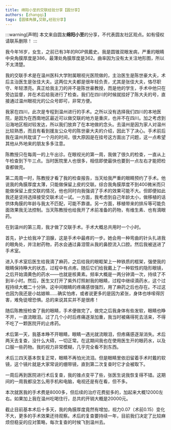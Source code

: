 ```yaml
---
title: 绵阳小至的交联经验分享【圆分享】
authors: [zhangqi]
tags: [圆锥角膜,交联,经验分享]
---
```


:::warning[声明]
本文来自圆友**绵阳小至**的分享，不代表圆友社区观点。如有侵权请联系删除！
:::

我今年16岁，女生，之前已有3年的RGP佩戴史。我是圆锥双眼发病，严重的眼睛中央角膜厚度是386，最薄处角膜厚度是362。曲率因为没有太关注地形图，所以不太清楚。

我的交联手术是在温州医科大学附属眼视光医院做的，主治医生是陈世豪大夫，术后主治医生是张佳大夫。这两位大夫都是很年轻负责，尤其是张佳大夫，恪尽职守、年轻漂亮。真正给我主刀的并不是陈世豪教授，而是他的学生，手术中他只在旁边监督，并在术后给我进行了检查。我们在四川的时候就挂好了陈大夫的号，直接通过温州眼视光的公众号即可，非常方便。

我家在四川，此次是专程到温州进行的手术。之所以没有选择我们四川的本地医院，是因为在西南地区最近可以做交联的地方是重庆，也并不在四川。加之考虑到沿海地区相对较发达，所以我们放弃了在本地做的念头。去温州是因为家人对温州比较熟悉，而且有看到援友公众号的陈世豪大夫的介绍，因此下了决心。手术前后我在温州共耽误了一个月的时间，很大原因是在挂号这方面出了问题，这一点希望其他从外地来的朋友多多注意。

陈教授只在每周一的上午出诊。在眼视光的第一周，我做了很久的检查，一直从上午检查到下午三点。当时医院里人也很多，相信即使最快也要到一点左右才能把检查都做完。

第二周周一时，陈教授才看了我的检查报告，当天给我严重的眼睛预约了手术。他说我的角膜厚度太薄，只能做保留上皮的交联。综合我角膜厚度不到400微米而只能做保留上皮交联的情况，他也同时向我强调了手术的效果可能不大。但即便如此我还是坚持选择接受交联术试一试。一方面，我考虑到自己年龄太小，做移植的话供体角膜的年龄与我太不匹配，可能不靠谱。另一方面，移植带来的排斥等可能负面效果我无法控制。当天陈教授也给我开了术前准备的药物，有维生素、也有滴眼药。

在到温州的第三周，我才做了交联手术。手术大概总共用时一个小时。

首先，护士给我冲了泪腺，这是手术中最疼的一步。她会用一种弯曲的针头扎进我的眼角处，并注射药物，药水会通过鼻泪管从我的鼻腔流入口腔。然后我被送进了手术室。

进入手术室后医生给我滴了麻药，之后给我的眼眶架上一种铁质的框架，强使我的眼睛保持睁大的状态，过程中有点疼。随后它们给我戴上了一种软性的隐形眼镜，之后开始滴黄色的药水——也就是核黄素。频率大概是一两分钟滴一次，持续了不到半小时。然后，医生又打开了紫外灯照射我的眼睛，过程中继续滴药水，这个过程持续大概二十分钟。这中间眼睛的疼痛感很强烈，用了麻药之后也存在。不过这也因为我还是小姑娘嘛……确实怕疼，或者说更多的是因为紧张，身体也哆嗦得厉害，难免徒增恐惧。总的来说其实并不是很疼！

随后陈教授检查了我的眼睛，手术便做完了。做完之后我身体有些发软，眼睛也睁不开，一直流眼泪。过了几个小时后疼痛逐渐加重，我当时被痛得死去活来，不得不吃了一颗医院开的止疼药。

术后第一天，我基本睁不开眼睛，眼睛一遇光就流眼泪，但疼痛感逐渐消失。术后两天去复查，没什么大碍，一切正常。在这期间我也在使用医生开的眼药水，以及口服一些药物。我的视力非常模糊，几乎完全看不到东西。

术后三四天基本恢复正常，眼睛不再怕光流泪。但是眼睛里依旧留着手术时戴的软镜，这个镜片就是大家常说的绷带镜，直到第二次复查时它才会被取下。

一周后再到医院进行术后复查，我的锥点变平了些，张医生说我恢复得不错。这期间的一周我都没怎么用手机和电脑，电视还是有在看，但不多。

本次就医我的手术费是8000多，但后续的治疗花费挺多的，加起来大概12000左右。如果加上我在温州吃喝住行，总共的开销大概是20000元。

截止目前基本术后十多天，我的角膜厚度竟然有增加，视力0.07（术前0.15）变化不大，更多的手术效果还待观察。术后的复查要持续一年，目前我们决定了比较麻烦但稳妥的应对策略，每次复查的时候飞到温州去。
